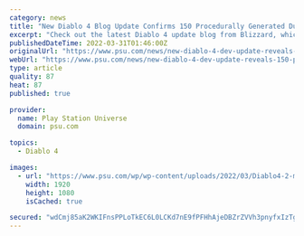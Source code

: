 ```yaml
---
category: news
title: "New Diablo 4 Blog Update Confirms 150 Procedurally Generated Dungeons"
excerpt: "Check out the latest Diablo 4 update blog from Blizzard, which delves into the game's environments and dungeons."
publishedDateTime: 2022-03-31T01:46:00Z
originalUrl: "https://www.psu.com/news/new-diablo-4-dev-update-reveals-150-procedurally-generated-dungeons/"
webUrl: "https://www.psu.com/news/new-diablo-4-dev-update-reveals-150-procedurally-generated-dungeons/"
type: article
quality: 87
heat: 87
published: true

provider:
  name: Play Station Universe
  domain: psu.com

topics:
  - Diablo 4

images:
  - url: "https://www.psu.com/wp/wp-content/uploads/2022/03/Diablo4-2-min.jpeg"
    width: 1920
    height: 1080
    isCached: true

secured: "wdCmj85aK2WKIFnsPPLoTkEC6L0LCKd7nE9fPFHhAjeDBZrZVVh3pnyfxIzTgvttq16EG0/QmUC8BPWI7RgNCcuOl3G2SJjw0TDxqMU2AAqAaRGJy2FhGatzSpxhQwUAgo1+MPWtw85mJ9kQrOKfuuU3pQxSnsZBg/v9SJes3k25/1wwXK0Ux7uyZIUKNPaniFIvLxnF3vFGYbbbczJd3TXar9VLBBEwS8wVdLU14ks1DR3FetyYEk2P7fJhAdxUg3GfaBl1HKhi0G/ul9nT3HUAKvD6DQn1S2VYVSrCMzKS8w+ZPCdOdurUIEQEZCXyx3vD+m8X2uiXnjNWShjf8kXCMSjftNzS0w1LCUbd/Y8=;XcZWUQ+6UE9bSd7F3SEGSg=="
---
```



